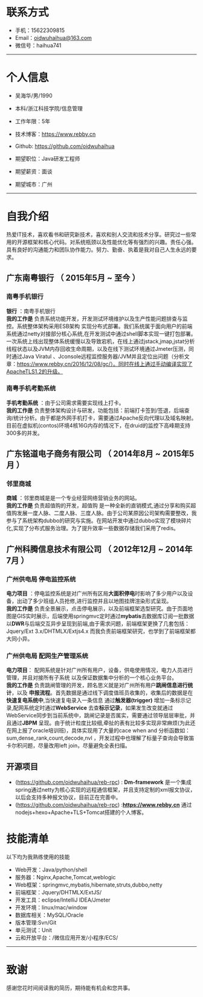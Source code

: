 


# 联系方式

- 手机：15622309815
- Email：oidwuhaihua@163.com
- 微信号：haihua741

---
# 个人信息

 - 吴海华/男/1990
 - 本科/浙江科技学院/信息管理
 - 工作年限：5年
 - 技术博客：https://www.rebby.cn
 - Github: https://github.com/oidwuhaihua
 
 - 期望职位：Java研发工程师
 - 期望薪资：面谈
 - 期望城市：广州

---

# 自我介绍
 热爱IT技术，喜欢看书和研究新技术，喜欢和别人交流和技术分享。研究过一些常用的开源框架和核心代码。对系统瓶颈以及性能优化等有强烈的兴趣。责任心强。具有良好的沟通能力和团队协作能力。努力、勤奋、执着是我对自己人生永远的要求。



## 广东南粤银行 （ 2015年5月 ~ 至今 ）

### 南粤手机银行
**银行** ：南粤手机银行<br/>
**我的工作是** 负责系统功能开发，开发测试环境维护以及生产性能问题排查与监控。系统整体架构采用ESB架构 实现分布式部署。我们系统属于面向用户的前端系统通过netty对接部分核心系统,在开发测试中通过shell脚本实现一键打包部署。一次系统上线出现整体系统缓慢以及导致宕机，在线上通过jstack,jmap,jstat分析线程状态以及JVM内存回收生命周期，以及在线下测试环境通过Jmeter压测，同时通过Java Viratul 、Jconsole远程监控服务器/JVM并且定位出问题（分析文章：https://www.rebby.cn/2016/12/08/gc/）。同时在线上通过手动编译实现了ApacheTLS1.2的升级。




### 南粤手机考勤系统
**手机考勤系统** ：由于公司需求需要实现线上打卡。<br/>
**我的工作是** 负责整体架构设计与研发，功能包括：前端打卡签到/签退，后端查询/统计分析。由于都是外网手机打卡，需要通过Apache反向代理以及域名映射。目前在虚拟机(contos)环境4核16G内存的情况下，在druid的监控下高峰期支持300多的并发。



## 广东铭道电子商务有限公司 （ 2014年8月 ~ 2015年5月 ）

### 邻里商城
**商城** ：邻里商城是是一个专业经营网络营销业务的网站。<br/>
**我的工作是** 负责超值购的开发，超值购 是一种全新的直销模式,通过分享和购买超值购发展一度人脉、二度人脉、三度人脉。由于公司某原因公司架构需要整改，我参与了系统架构dubbo的研究与实施。在网站开发中通过dubbo实现了模块碎片化,实现了分布式服务治理。为了提升效率一些数据存储我们采用了redis。



## 广州科腾信息技术有限公司  （ 2012年12月 ~ 2014年7月 ）

### 广州供电局 停电监控系统
**电力项目** ：停电监控系统是对广州所有区局**大面积停电**时影响了多少用户以及设备，出动了多少班组人员抢修,进行监控并且以地图挂牌渲染形式呈现。<br/>
**我的工作是** 负责全景展示，点击停电展示，以及前端框架选型研究。由于页面地图是GIS实时展示，后端使用springmvc定时通过**mybatis**去数据库订阅一批数据 以**DWR**与后端交互异步呈现到前端,由于需求问题，前端框架更换了几套包括：Jquery/Ext 3.x/DHTMLX/Extjs4.x 而我负责前端框架研究，也学到了前端框架都大同小异。


### 广州供电局 配网生产管理系统<br/>
**电力项目**： 配网系统是针对广州所有用户，设备，供电使用情况，电力人员进行管理，并且对接所有子系统 以及保证数据集中分析的一个核心业务平台。<br/>
**我的工作是** 负责跳闸管理的开发，顾名思义就是对广州所有用户**跳闸信息进行统计**，以及 **申报流程**。首先数据是通过线下调度值班员收集的，收集后的数据是在**快速复电系统中**,当快速复电录入一条信息 通过**触发器(trigger)** 增加一条标示记录,配网系统定时通过**WebService** 去查**标示记录**，如果发生改变就通过WebService同步到当前系统中，跳闸记录是否属实，需要通过领导层层审批，并且通过**JBPM** 呈现。由于统计粒度比较细,牵扯的表有比较多实现非常麻烦(为此还在网上报了oracle培训班)，具体实现用了大量的cace when and 分析函数如：sum,dense_rank,count,decode,nvl ，开发过程中也理解了标量子查询会导致笛卡尔积问题，尽量改用left join，尽量避免全表扫描。


## 开源项目

 - (https://github.com/oidwuhaihua/reb-rpc) : **Dm-framework** 是一个集成spring通过netty为核心实现的远程通信框架，并且支持定制的xml报文协议，以后会支持多种报文协议，目前正在完善中。
 - (https://github.com/oidwuhaihua/reb-rpc) :**https://www.rebby.cn** 通过 nodejs+hexo+Apache+TLS+Tomcat搭建的个人博客。


# 技能清单

以下均为我熟练使用的技能

- Web开发：Java/python/shell
- 服务器：Nginx,Apache,Tomcat,weblogic
- Web框架：springmvc,mybatis,hibernate,struts,dubbo,netty
- 前端框架：Jquery/DHTMLX/ExtJS/
- 开发工具：eclipse/IntelliJ IDEA/Jmeter
- 开发环境：linux/mac/window
- 数据库相关：MySQL/Oracle
- 版本管理:Svn/Git
- 单元测试：Unit
- 云和开放平台：/微信应用开发/小程序/ECS/


---

# 致谢
感谢您花时间阅读我的简历，期待能有机会和您共事。
